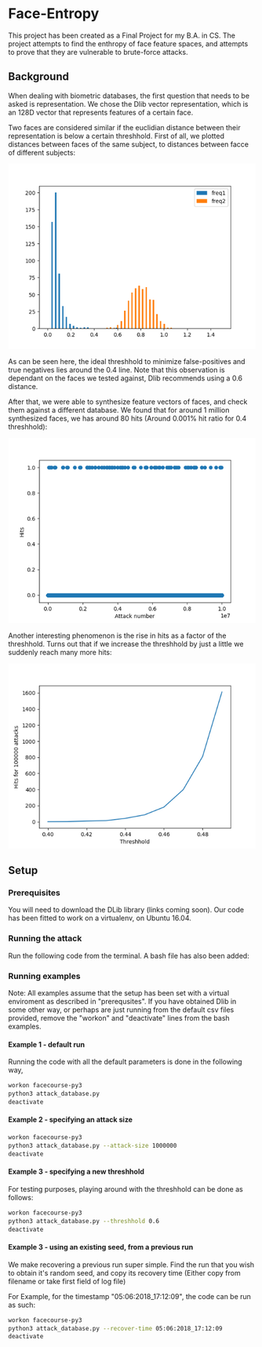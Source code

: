 # Face-Entropy

This project has been created as a Final Project for my B.A. in CS. The project attempts to find the enthropy of face feature spaces, and attempts to prove that they are vulnerable to brute-force attacks.


## Background

When dealing with biometric databases, the first question that needs to be asked is representation. We
chose the Dlib vector representation, which is an 128D vector that represents features of a certain face.


Two faces are considered similar if the euclidian distance between their representation is below a certain threshhold.
First of all, we plotted distances between faces of the same subject, to distances between facce of
different subjects:

![input image](https://github.com/Royz2123/Biometric-Attack/blob/master/figures/threshhold500.png)


As can be seen here, the ideal threshhold to minimize false-positives and true negatives lies around the 0.4
line. Note that this observation is dependant on the faces we tested against, Dlib recommends using a 0.6 distance.


After that, we were able to synthesize feature vectors of faces, and check them against a different database. We found that for around 1 million synthesized faces, we has around 80 hits (Around 0.001% hit ratio for 0.4 threshhold):

![input image](https://github.com/Royz2123/Biometric-Attack/blob/master/figures/diff_bases_10_mil.png)

Another interesting phenomenon is the rise in hits as a factor of the threshhold. Turns out that if we increase the threshhold by just a little we suddenly reach many more hits:

![input image](https://github.com/Royz2123/Biometric-Attack/blob/master/figures/thresh_test4.png)





## Setup

### Prerequisites

You will need to download the DLib library (links coming soon). Our code has been fitted to work on a virtualenv, on Ubuntu 16.04.

### Running the attack

Run the following code from the terminal. A bash file has also been added:


### Running examples

Note: All examples assume that the setup has been set with a virtual enviroment as described in "prerequsites". If you have obtained Dlib in some other way, or perhaps are just running from the default csv files provided, remove the "workon" and "deactivate" lines from the bash examples.

#### Example 1 - default run

Running the code with all the default parameters is done in the following way,

```bash
workon facecourse-py3
python3 attack_database.py
deactivate
```


#### Example 2 - specifying an attack size

```bash
workon facecourse-py3
python3 attack_database.py --attack-size 1000000
deactivate
```


#### Example 3 - specifying a new threshhold

For testing purposes, playing around with the threshhold can be done as follows:

```bash
workon facecourse-py3
python3 attack_database.py --threshhold 0.6
deactivate
```


#### Example 3 - using an existing seed, from a previous run

We make recovering a previous run super simple. Find the run that you wish to obtain it's random seed, and copy its recovery time (Either copy from filename or take first field of log file)


For Example, for the timestamp "05:06:2018_17:12:09", the code can be run as such:

```bash
workon facecourse-py3
python3 attack_database.py --recover-time 05:06:2018_17:12:09
deactivate
```
